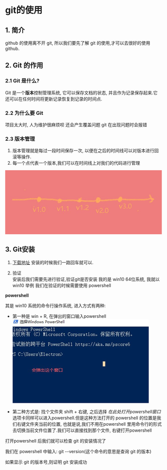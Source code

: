 # git的使用
## 1. 简介
github 的使用离不开 git, 所以我们要先了解 git 的使用,才可以去很好的使用github.
## 2. Git 的作用
### 2.1 Git 是什么?
Git 是一个**版本**控制管理系统, 它可以保存文档的状态, 并且作为记录保存起来.它还可以在任何时间将更新记录恢复到记录的时间点.
### 2.2 为什么要 Git
项目太大时, 人为维护很麻烦呗
还会产生覆盖问题
git 在出现问题时会报错
### 2.3 版本管理
1. 版本管理就是每过一段时间保存一次, 以便在之后的时间线可以对版本进行回滚等操作.
2. 每一个点代表一个版本,我们可以在时间线上对我们的代码进行管理
<img src = "img/img-17.jpg"/>

## 3. Git安装

1. [下载地址](https://git-scm.com/downloads)
  安装的时候我们一路回车就可以.

2. 验证<br>
  安装后我们需要先进行验证,验证git是否安装
  我的是 win10 64位系统, 我就以 win10 举例
  我们在验证的时候需要使用 powershell

  **powershell**

  其是 win10 系统的命令行操作系统, 进入方式有两种:

  * 第一种是 win + R, 在弹出的窗口输入powershell
    <img src = "img/img-19.jpg"/>

  * 第二种方式是: 找个文件夹 shift + 右键, 之后选择 *在此处打开powershell窗口* 选项卡同样可以进入powershell.但是这种方法打开的 powershell 的位置是我们右键文件夹当前的位置, 也就是说,我们不用在powershell 里用命令行的形式去切换当前文件位置了.我们可以直接找到那个文件, 右键打开powershell

  打开powershell 后我们就可以检查 git 的安装情况了

  我们在 powershell 中输入: git --version(这个命令的意思是查询 git 的版本)

  如果显示 git 的版本号,则证明 git 安装成功

  

